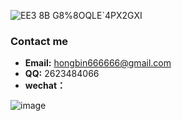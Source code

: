 ![EE3 8B G8%8OQLE`4PX2GXI](https://user-images.githubusercontent.com/106834223/204996994-7dcf3b7b-2045-4f06-938d-ce8cf3737a51.png)

### Contact me
* **Email:** hongbin666666@gmail.com
* **QQ:** 2623484066
* **wechat：**

![image](https://user-images.githubusercontent.com/106834223/229448163-a55896f0-3563-46c8-a4ba-77fefe0e9980.png)



